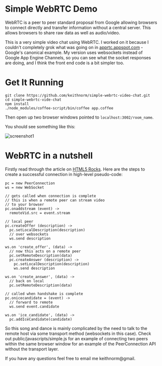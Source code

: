 # Simple WebRTC Demo

WebRTC is a peer to peer standard proposal from Google allowing browsers to connect directly and transfer information without a central server. This allows browsers to share raw data as well as audio/video.

This is a very simple video chat using WebRTC. I worked on it because I couldn't completely grok what was going on in [apprtc.appspot.com](apprtc.appspot.com) - Google's canonical example. My version uses websockets instead of Google App Engine Channels, so you can see what the socket responses are doing, and I think the front end code is a bit simpler too.

# Get It Running
    git clone https://github.com/keithnorm/simple-webrtc-video-chat.git
    cd simple-webrtc-vide-chat
    npm install
    ./node_modules/coffee-script/bin/coffee app.coffee

Then open up two browser windows pointed to `localhost:3002/room_name`. 

You should see something like this: 

![screenshot1](http://f.cl.ly/items/0d223G2I1K3H381v1H3E/Screen%20Shot%202013-01-13%20at%203.09.17%20PM.png)

# WebRTC in a nutshell

Firstly read through the article on [HTML5 Rocks](http://www.html5rocks.com/en/tutorials/webrtc/basics/). Here are the steps to create a successful connection in high-level pseudo-code:

    pc = new PeerConnection
    ws = new WebSocket

    // gets called when connection is complete
    // this is when a remote peer can stream video 
    // to your browser 
    pc.onaddstream (event) ->
      remoteVid.src = event.stream

    // local peer
    pc.createOffer (description) ->
      pc.setLocalDescription(description)
      // over websockets
      ws.send description

    ws.on 'create_offer', (data) ->
      // now this acts on a remote peer
      pc.setRemoteDescription(data)
      pc.createAnswer (description) ->
        pc.setLocalDescription(description)
        ws.send description

    ws.on 'create_answer', (data) ->
      // back on local 
      pc.setRemoteDescription(data)

    // called when handshake is complete
    pc.onicecandidate = (event) ->
      // forward to remote
      ws.send event.candidate

    ws.on 'ice_candidate', (data) ->
      pc.addIceCandidate(candidate)
    
So this song and dance is mainly complicated by the need to talk to the remote host via some transport method (websockets in this case). Check out public/javascripts/simple.js for an example of connecting two peers within the same browser window for an example of the PeerConnection API without the transport layer.

If you have any questions feel free to email me keithnorm@gmail.
